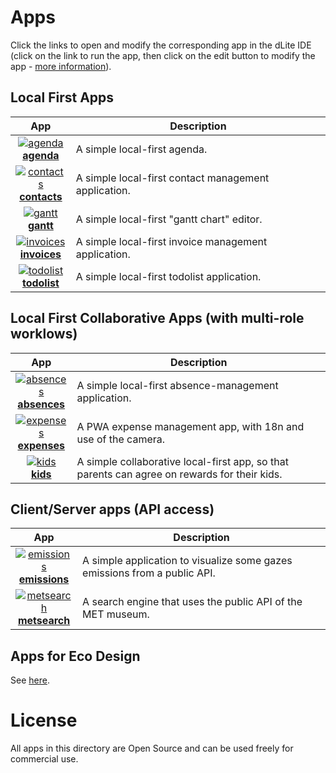 
# Apps

Click the links to open and modify the corresponding app in the dLite IDE (click on the link to run the app, then click on the edit button to modify the app - [more information](../README.md#getting-started)).

## Local First Apps

| App           | Description   |
| :-------------: | ------------- |
| [![agenda](https://img.icons8.com/stickers/100/planner.png)](https://platform.dlite.io/?src=https://raw.githubusercontent.com/cincheo/dlite/main/apps/agenda/agenda.json)<br>**[agenda](https://platform.dlite.io/?src=https://raw.githubusercontent.com/cincheo/dlite/main/apps/agenda/agenda.json)** | A simple local-first agenda. |
| [![contacts](https://img.icons8.com/stickers/100/contacts.png)](https://platform.dlite.io/?src=https://raw.githubusercontent.com/cincheo/dlite/main/apps/contacts/contacts.json)<br>**[contacts](https://platform.dlite.io/?src=https://raw.githubusercontent.com/cincheo/dlite/main/apps/contacts/contacts.json)** | A simple local-first contact management application. |
| [![gantt](https://img.icons8.com/stickers/100/gantt-chart.png)](https://platform.dlite.io/?src=https://raw.githubusercontent.com/cincheo/dlite/main/apps/gantt/gantt.json)<br>**[gantt](https://platform.dlite.io/?src=https://raw.githubusercontent.com/cincheo/dlite/main/apps/gantt/gantt.json)** | A simple local-first "gantt chart" editor. | 
| [![invoices](https://img.icons8.com/stickers/100/invoice.png)](https://platform.dlite.io/?src=https://raw.githubusercontent.com/cincheo/dlite/main/apps/invoices/invoices.json)<br>**[invoices](https://platform.dlite.io/?src=https://raw.githubusercontent.com/cincheo/dlite/main/apps/invoices/invoices.json)** | A simple local-first invoice management application. | 
| [![todolist](https://img.icons8.com/stickers/100/todo-list.png)](https://platform.dlite.io/?src=https://raw.githubusercontent.com/cincheo/dlite/main/apps/todolist/todolist.json)<br>**[todolist](https://platform.dlite.io/?src=https://raw.githubusercontent.com/cincheo/dlite/main/apps/todolist/todolist.json)** | A simple local-first todolist application. | 

## Local First Collaborative Apps (with multi-role worklows)

| App           | Description   |
| :-------------: | ------------- |
| [![absences](https://img.icons8.com/stickers/100/sun-lounger.png)](https://platform.dlite.io/?src=https://raw.githubusercontent.com/cincheo/dlite/main/apps/absences/absences.json)<br>**[absences](https://platform.dlite.io/?src=https://raw.githubusercontent.com/cincheo/dlite/main/apps/absences/absences.json)** | A simple local-first absence-management application. | 
| [![expenses](https://img.icons8.com/stickers/100/purchase-order.png)](https://platform.dlite.io/?src=https://raw.githubusercontent.com/cincheo/dlite/main/apps/expenses/expenses.json)<br>**[expenses](https://platform.dlite.io/?src=https://raw.githubusercontent.com/cincheo/dlite/main/apps/expenses/expenses.json)** | A PWA expense management app, with 18n and use of the camera. | 
| [![kids](https://img.icons8.com/stickers/100/prize.png)](https://platform.dlite.io/?src=https://raw.githubusercontent.com/cincheo/dlite/main/apps/kids/kids.json)<br>**[kids](https://platform.dlite.io/?src=https://raw.githubusercontent.com/cincheo/dlite/main/apps/kids/kids.json)** | A simple collaborative local-first app, so that parents can agree on rewards for their kids. |

## Client/Server apps (API access)

| App           | Description   |
| :-------------: | ------------- |
| [![emissions](https://img.icons8.com/stickers/100/air-element.png)](https://platform.dlite.io/?src=https://raw.githubusercontent.com/cincheo/dlite/main/apps/emissions/emissions.json)<br>**[emissions](https://platform.dlite.io/?src=https://raw.githubusercontent.com/cincheo/dlite/main/apps/emissions/emissions.json)** | A simple application to visualize some gazes emissions from a public API. |
| [![metsearch](https://img.icons8.com/stickers/100/museum.png)](https://platform.dlite.io/?src=https://raw.githubusercontent.com/cincheo/dlite/main/apps/metsearch/metsearch.json)<br>**[metsearch](https://platform.dlite.io/?src=https://raw.githubusercontent.com/cincheo/dlite/main/apps/metsearch/metsearch.json)** | A search engine that uses the public API of the MET museum. | 


## Apps for Eco Design

See [here](../eco-design/README.md).

# License

All apps in this directory are Open Source and can be used freely for commercial use.
